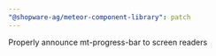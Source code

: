 ```yaml
---
"@shopware-ag/meteor-component-library": patch
---
```


Properly announce mt-progress-bar to screen readers
